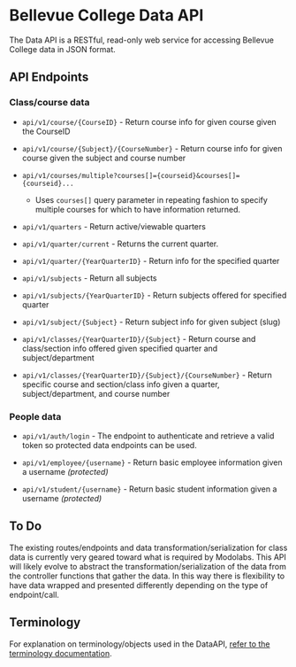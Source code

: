 # Bellevue College Data API

The Data API is a RESTful, read-only web service for accessing Bellevue College data in JSON format.

## API Endpoints

### Class/course data

- `api/v1/course/{CourseID}` - Return course info for given course given the CourseID

- `api/v1/course/{Subject}/{CourseNumber}` - Return course info for given course given the subject and course number

- `api/v1/courses/multiple?courses[]={courseid}&courses[]={courseid}...`       
  - Uses `courses[]` query parameter in repeating fashion to specify multiple courses for which to have information returned.

- `api/v1/quarters` - Return active/viewable quarters

- `api/v1/quarter/current` - Returns the current quarter.
    
- `api/v1/quarter/{YearQuarterID}` - Return info for the specified quarter

- `api/v1/subjects` - Return all subjects
- `api/v1/subjects/{YearQuarterID}` - Return subjects offered for specified quarter
- `api/v1/subject/{Subject}` - Return subject info for given subject (slug)

- `api/v1/classes/{YearQuarterID}/{Subject}` - Return course and class/section info offered given specified quarter and subject/department

- `api/v1/classes/{YearQuarterID}/{Subject}/{CourseNumber}` - Return specific course and section/class info given a quarter, subject/department, and course number

### People data

- `api/v1/auth/login` - The endpoint to authenticate and retrieve a valid token so protected data endpoints can be used.

- `api/v1/employee/{username}` - Return basic employee information given a username _(protected)_

- `api/v1/student/{username}` - Return basic student information given a username _(protected)_


## To Do
The existing routes/endpoints and data transformation/serialization for class data is currently very geared toward what is required by Modolabs. This API will likely evolve to abstract the transformation/serialization of the data from the controller functions that gather the data. In this way there is flexibility to have data wrapped and presented differently depending on the type of endpoint/call. 

## Terminology

For explanation on terminology/objects used in the DataAPI, [refer to the terminology documentation](terminology.md).